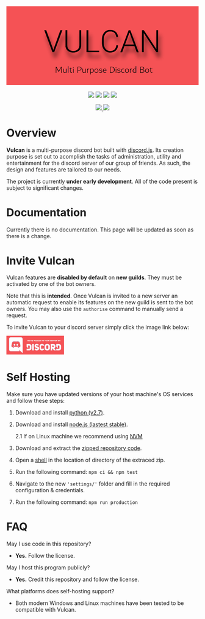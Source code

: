 <div align="center">
    <d>
        <a href="" title="Vulcan" target="_blank">
            <img src="./.github/resources/banner.png">
        </a>
    </p>
    <p> 
    <a href="https://travis-ci.org/GitPaulo/Vulcan" title="Build Status"><img src="https://travis-ci.org/GitPaulo/Vulcan.svg?branch=master"></a>
    <a href="https://david-dm.org/GitPaulo/Vulcan" title="Dependencies"><img src="https://david-dm.org/GitPaulo/Vulcan/status.svg"/></a>
    <a href="https://github.com/GitPaulo/eslint-config-mudamuda" title="Code Style"><img src="https://img.shields.io/badge/codestyle-mudamuda-success.svg"></a>
    <a href="https://www.codacy.com/app/GitPaulo/Vulcan?utm_source=github.com&amp;utm_medium=referral&amp;utm_content=GitPaulo/Vulcan&amp;utm_campaign=Badge_Grade" title="Code Quality"><img src="https://api.codacy.com/project/badge/Grade/f7e68b17b25b4f43b2bfd74756e488fb"/></a>
    </p>
    <p>
    <a href="https://forthebadge.com/">
    <img src="https://forthebadge.com/images/badges/contains-cat-gifs.svg">
    <img src="https://forthebadge.com/images/badges/built-with-love.svg">
    </a>
    </p>
</div>

# Overview

**Vulcan** is a multi-purpose discord bot built with [discord.js](https://github.com/discordjs/discord.js). Its creation purpose is set out to acomplish the tasks of administration, utility and entertainment for the discord server of our group of friends. As such, the design and features are tailored to our needs.
  
The project is currently **under early development**. All of the code present is subject to significant changes.

# Documentation

Currently there is no documentation. This page will be updated as soon as there is a change.

# Invite Vulcan

Vulcan features are **disabled by default** on __new guilds__. They must be activated by one of the bot owners.

Note that this is **intended**. Once Vulcan is invited to a new server an automatic request to enable its features on the new guild is sent to the bot owners. You may also use the `authorise` command to manually send a request. 

To invite Vulcan to your discord server simply click the image link below:

<a href="https://discordapp.com/oauth2/authorize?client_id=284079399165231106&scope=bot&permissions=8&redirect_uri=https%3A%2F%2Fgithub.com%2FGitPaulo%2FVulcan" title="Vulcan-invite" target="_blank">
    <img src="./.github/resources/join.png" width="30%" height="30%">
</a>

# Self Hosting
Make sure you have updated versions of your host machine's OS services and follow these steps:

1. Download and install [python (v2.7)](https://www.python.org/downloads/).
2. Download and install [node.js (lastest stable)](https://nodejs.org/en/download/).
    
    2.1 If on Linux machine we recommend using [NVM](https://stackabuse.com/using-nvm-to-install-node/)
3. Download and extract the [zipped repository code](https://github.com/GitPaulo/Vulcan.git).
4. Open a [shell](https://git-scm.com/downloads) in the location of directory of the extraced zip.
5. Run the following command: `npm ci && npm test`
6. Navigate to the new `'settings/'` folder and fill in the required configuration & credentials.
7. Run the following command: `npm run production`

# FAQ

May I use code in this repository?

- **Yes.** Follow the license.
  
May I host this program publicly?

- **Yes.** Credit this repository and follow the license.

What platforms does self-hosting support?

- Both modern Windows and Linux machines have been tested to be compatible with Vulcan.
